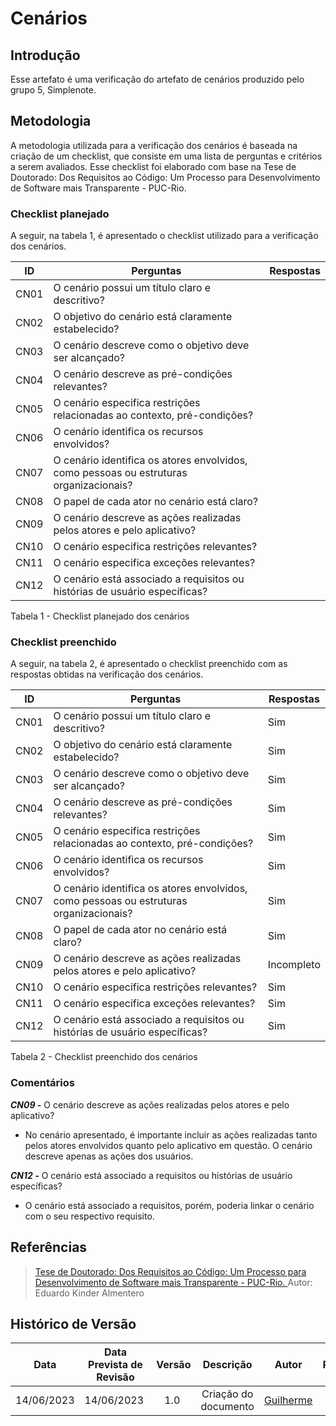 # Cenários
## Introdução
Esse artefato é  uma verificação do artefato de cenários produzido pelo grupo 5, Simplenote.  

## Metodologia
A metodologia utilizada para a verificação dos cenários é baseada na criação de um checklist, que consiste em uma lista de perguntas e critérios a serem avaliados. Esse checklist foi elaborado com base na Tese de Doutorado: Dos Requisitos ao Código: Um Processo para Desenvolvimento de Software mais Transparente - PUC-Rio.

### Checklist planejado
A seguir, na tabela 1, é apresentado o checklist utilizado para a verificação dos cenários.

| ID | Perguntas                                                                                                     | Respostas |
|----|--------------------------------------------------------------------------------------------------------------|-----------|
| CN01  | O cenário possui um título claro e descritivo?                                                               |           |
| CN02  | O objetivo do cenário está claramente estabelecido?                                                         |           |
| CN03  | O cenário descreve como o objetivo deve ser alcançado?                                                       |           |
| CN04  | O cenário descreve as pré-condições relevantes?                                           |           |
| CN05  | O cenário especifica restrições relacionadas ao contexto, pré-condições?   |           |
| CN06  | O cenário identifica os recursos envolvidos?                                                         |           |
| CN07  | O cenário identifica os atores envolvidos, como pessoas ou estruturas organizacionais?                       |           |
| CN08  | O papel de cada ator no cenário está claro?                                                                   |           |
| CN09 | O cenário descreve as ações realizadas pelos atores e pelo aplicativo?                                                         |           |
| CN10  | O cenário especifica restrições relevantes?                                                      |        |
| CN11  | O cenário especifica exceções relevantes?                                                      |        |
| CN12  | O cenário está associado a requisitos ou histórias de usuário específicas?                                   |        |
<p> Tabela 1 - Checklist planejado dos cenários </p>

### Checklist preenchido
A seguir, na tabela 2, é apresentado o checklist preenchido com as respostas obtidas na verificação dos cenários.

| ID  | Perguntas                                                                                                     | Respostas |
|-----|--------------------------------------------------------------------------------------------------------------|-----------|
| CN01   | O cenário possui um título claro e descritivo?                                                               | Sim       |
| CN02   | O objetivo do cenário está claramente estabelecido?                                                         | Sim       |
| CN03   | O cenário descreve como o objetivo deve ser alcançado?                                                       | Sim       |
| CN04   | O cenário descreve as pré-condições relevantes?                                           | Sim       |
| CN05   | O cenário especifica restrições relacionadas ao contexto, pré-condições?   | Sim       |
| CN06   | O cenário identifica os recursos envolvidos?                                                         | Sim       |
| CN07   | O cenário identifica os atores envolvidos, como pessoas ou estruturas organizacionais?                       | Sim       |
| CN08   | O papel de cada ator no cenário está claro?                                                                   | Sim       |
| CN09  | O cenário descreve as ações realizadas pelos atores e pelo aplicativo?                                       | Incompleto       |
| CN10  | O cenário especifica restrições relevantes?                                                      | Sim       |
| CN11  | O cenário especifica exceções relevantes?                                                      | Sim       |
| CN12  | O cenário está associado a requisitos ou histórias de usuário específicas?                                   | Sim       |
<p> Tabela 2 - Checklist preenchido dos cenários </p>

### Comentários
***CN09 -*** O cenário descreve as ações realizadas pelos atores e pelo aplicativo?
<br>
- No cenário apresentado, é importante incluir as ações realizadas tanto pelos atores envolvidos quanto pelo aplicativo em questão. O cenário descreve apenas as ações dos usuários.

***CN12 -*** O cenário está associado a requisitos ou histórias de usuário específicas?
<br>
- O cenário está associado a requisitos, porém, poderia linkar o cenário com o seu respectivo requisito.

## Referências
> [Tese de Doutorado: Dos Requisitos ao Código: Um Processo para Desenvolvimento de Software mais Transparente - PUC-Rio. ](http://www-di.inf.puc-rio.br/~julio/bnncap3.pdf) Autor: Eduardo Kinder Almentero

## Histórico de Versão

| Data | Data Prevista de Revisão | Versão | Descrição | Autor | Revisor |
| :--: | :--: | :--: | :--: | :--: | :--: |
| 14/06/2023 | 14/06/2023 |  1.0   | Criação do documento | [Guilherme](https://github.com/guilhermekishimoto) |  [Pedro](https://github.com/pedrobarbosaocb) |